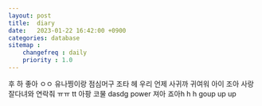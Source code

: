 ```yaml
---
layout: post
title:  diary
date:   2023-01-22 16:42:00 +0900
categories: database
sitemap :
    changefreq : daily
    priority : 1.0
---
```

후 하 좋아 ㅇㅇ 유나찡이랑 점심머구 조타 헤 우리 언제 사귀까
귀여워 아이 조아 사랑 잘다녀와
연락줘 ㅠㅠ tt 아팡 코물 dasdg power
져아 죠아h h h goup up up